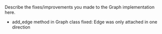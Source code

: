 Describe the fixes/improvements you made to the Graph implementation here.

- add_edge method in Graph class fixed: Edge was only attached in one direction